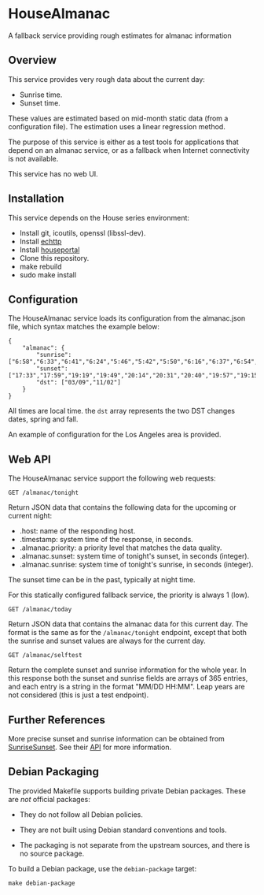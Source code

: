 # HouseAlmanac
A fallback service providing rough estimates for almanac information

## Overview

This service provides very rough data about the current day:
- Sunrise time.
- Sunset time.

These values are estimated based on mid-month static data (from a configuration file). The estimation uses a linear regression method.

The purpose of this service is either as a test tools for applications that depend on an almanac service, or as a fallback when Internet connectivity is not available.

This service has no web UI.

## Installation

This service depends on the House series environment:
* Install git, icoutils, openssl (libssl-dev).
* Install [echttp](https://github.com/pascal-fb-martin/echttp)
* Install [houseportal](https://github.com/pascal-fb-martin/houseportal)
* Clone this repository.
* make rebuild
* sudo make install

## Configuration

The HouseAlmanac service loads its configuration from the almanac.json file, which syntax matches the example below:
```
{
    "almanac": {
        "sunrise": ["6:58","6:33","6:41","6:24","5:46","5:42","5:50","6:16","6:37","6:54","6:28","6:49"],
        "sunset": ["17:33","17:59","19:19","19:49","20:14","20:31","20:40","19:57","19:15","19:33","17:04","17:08"],
        "dst": ["03/09","11/02"]
    }
}
```

All times are local time. the `dst` array represents the two DST changes dates, spring and fall.

An example of configuration for the Los Angeles area is provided.

## Web API

The HouseAlmanac service support the following web requests:
```
GET /almanac/tonight
```
Return JSON data that contains the following data for the upcoming or current
night:
- .host: name of the responding host.
- .timestamp: system time of the response, in seconds.
- .almanac.priority: a priority level that matches the data quality.
- .almanac.sunset: system time of tonight's sunset, in seconds (integer).
- .almanac.sunrise: system time of tonight's sunrise, in seconds (integer).

The sunset time can be in the past, typically at night time.

For this statically configured fallback service, the priority is always 1 (low).

```
GET /almanac/today
```
Return JSON data that contains the almanac data for this current day. The
format is the same as for the `/almanac/tonight` endpoint, except that both
the sunrise and sunset values are always for the current day.

```
GET /almanac/selftest
```
Return the complete sunset and sunrise information for the whole year. In this response both the sunset and sunrise fields are arrays of 365 entries, and each entry is a string in the format "MM/DD HH:MM". Leap years are not considered (this is just a test endpoint).

## Further References

More precise sunset and sunrise information can be obtained from [SunriseSunset](https://sunrise-sunset.org). See their [API](https://sunrise-sunset.org/api) for more information.

## Debian Packaging

The provided Makefile supports building private Debian packages. These are _not_ official packages:

- They do not follow all Debian policies.

- They are not built using Debian standard conventions and tools.

- The packaging is not separate from the upstream sources, and there is
  no source package.

To build a Debian package, use the `debian-package` target:
```
make debian-package
```

